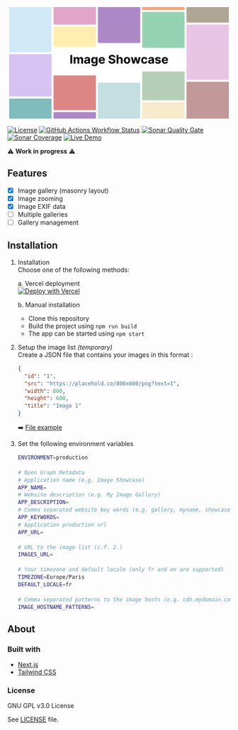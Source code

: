 ![Image Showcase](./public/assets/banner.png)

[![License](https://img.shields.io/github/license/ythepaut/image-showcase?style=for-the-badge)](https://github.com/ythepaut/image-showcase/blob/master/LICENSE)
[![GitHub Actions Workflow Status](https://img.shields.io/github/actions/workflow/status/ythepaut/image-showcase/test.yml?style=for-the-badge)](https://github.com/ythepaut/image-showcase/actions)
[![Sonar Quality Gate](https://img.shields.io/sonar/quality_gate/ythepaut_image-showcase?server=https%3A%2F%2Fsonarcloud.io&style=for-the-badge)](https://sonarcloud.io/project/overview?id=ythepaut_image-showcase)
[![Sonar Coverage](https://img.shields.io/sonar/coverage/ythepaut_image-showcase?server=https%3A%2F%2Fsonarcloud.io&style=for-the-badge)](https://sonarcloud.io/project/overview?id=ythepaut_image-showcase)
[![Live Demo](https://img.shields.io/website?down_color=red&down_message=Unavailable&label=Live%20Demo&style=for-the-badge&up_color=green&up_message=Online&url=https%3A%2F%2Fshowcase.ythepaut.com)](https://showcase.ythepaut.com/)

:warning: **Work in progress** :warning:

## Features

- [x] Image gallery (masonry layout)
- [x] Image zooming
- [x] Image EXIF data
- [ ] Multiple galleries
- [ ] Gallery management

## Installation

1. Installation\
Choose one of the following methods:

    a. Vercel deployment\
    [![Deploy with Vercel](https://vercel.com/button)](https://vercel.com/new/ythepauts-projects/clone?repository-url=https%3A%2F%2Fgithub.com%2Fythepaut%2Fshowcase&env=ENVIRONMENT,APP_NAME,APP_DESCRIPTION,APP_KEYWORDS,APP_URL,IMAGES_URL,TIMEZONE,DEFAULT_LOCALE,IMAGE_HOSTNAME_PATTERNS)

    b. Manual installation
    - Clone this repository
    - Build the project using `npm run build`
    - The app can be started using `npm start`

2. Setup the image list *(temporary)*\
   Create a JSON file that contains your images in this format :
   ```json
   {
     "id": "1",
     "src": "https://placehold.co/800x600/png?text=1",
     "width": 800,
     "height": 600,
     "title": "Image 1"
   }
   ```
   :arrow_right: [File example](https://raw.githubusercontent.com/ythepaut/image-showcase/3ac2355f26ffafab5d2c4d2110d1af269ced9e58/public/assets/images.json)

3. Set the following environment variables
    ```bash
    ENVIRONMENT=production

    # Open Graph Metadata
    # Application name (e.g. Image Showcase)
    APP_NAME=
    # Website description (e.g. My Image Gallery)
    APP_DESCRIPTION=
    # Comma separated website key words (e.g. gallery, myname, showcase)
    APP_KEYWORDS=
    # Application production url
    APP_URL=
    
    # URL to the image list (c.f. 2.)
    IMAGES_URL=
    
    # Your timezone and default locale (only fr and en are supported)
    TIMEZONE=Europe/Paris
    DEFAULT_LOCALE=fr

    # Comma separated patterns to the image hosts (e.g. cdn.mydomain.com, placehold.co, *.pixabay.com)
    IMAGE_HOSTNAME_PATTERNS=
    ```


## About

### Built with

- [Next.js](https://nextjs.org/)
- [Tailwind CSS](https://tailwindcss.com/)

### License

GNU GPL v3.0 License

See [LICENSE](https://github.com/occult-app/crypto/blob/master/LICENSE) file.
